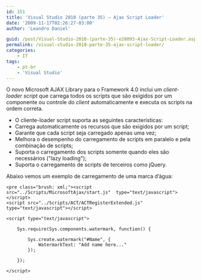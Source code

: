 ```yaml
---
id: 151
title: 'Visual Studio 2010 (parte 35) – Ajax Script Loader'
date: '2009-11-17T02:26:27-03:00'
author: 'Leandro Daniel'

guid: /post/Visual-Studio-2010-(parte-35)-e28093-Ajax-Script-Loader.aspx
permalink: /visual-studio-2010-parte-35-ajax-script-loader/
categories:
    - IT
tags:
    - pt-br
    - 'Visual Studio'
---
```


O novo Microsoft AJAX Library para o Framework 4.0 inclui um *client-loader script* que carrega todos os scripts que são exigidos por um componente ou controle do *client* automaticamente e executa os scripts na ordem correta.

- O cliente-loader script suporta as seguintes características:
- Carrega automaticamente os recursos que são exigidos por um script;
- Garante que cada script seja carregado apenas uma vez;
- Melhora o desempenho do carregamento de scripts em paralelo e pela combinação de scripts;
- Suporta o carregamento dos scripts somente quando eles são necessários ("lazy loading");
- Suporta o carregamento de scripts de terceiros como jQuery.

Abaixo vemos um exemplo de carregamento de uma marca d’água:

```
<pre class="brush: xml;"><script src="../Scripts/MicrosoftAjax/start.js"  type="text/javascript"></script>
<script src="../Scripts/ACT/ACTRegisterExtended.js" type="text/javascript"></script>
 
<script type="text/javascript">
 
    Sys.require(Sys.components.watermark, function() {
   
        Sys.create.watermark("#Name", {
            WatermarkText: "Add name here..."
        });
  
    });
 
</script>
```
